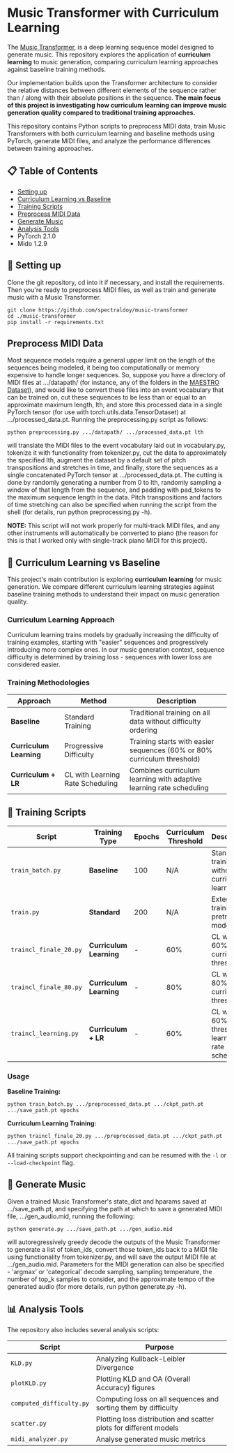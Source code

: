 # Music Transformer with Curriculum Learning

The [Music Transformer](https://arxiv.org/abs/1809.04281), is a deep learning sequence model designed to generate music. This repository explores the application of **curriculum learning** to music generation, comparing curriculum learning approaches against baseline training methods.

Our implementation builds upon the Transformer architecture to consider the relative distances between different elements of the sequence rather than / along with their absolute positions in the sequence. **The main focus of this project is investigating how curriculum learning can improve music generation quality compared to traditional training approaches.**

This repository contains Python scripts to preprocess MIDI data, train Music Transformers with both curriculum learning and baseline methods using PyTorch, generate MIDI files, and analyze the performance differences between training approaches.

## 📋 Table of Contents
- [Setting up](#-setting-up)
- [Curriculum Learning vs Baseline](#-curriculum-learning-vs-baseline)
- [Training Scripts](#-training-scripts)
- [Preprocess MIDI Data](#preprocess-midi-data)
- [Generate Music](#-generate-music)
- [Analysis Tools](#-analysis-tools)
- PyTorch 2.1.0
- Mido 1.2.9

## 🚀 Setting up
Clone the git repository, cd into it if necessary, and install the requirements. Then you're ready to preprocess MIDI files, as well as train and generate music with a Music Transformer.

```shell
git clone https://github.com/spectraldoy/music-transformer
cd ./music-transformer
pip install -r requirements.txt
```

## Preprocess MIDI Data
Most sequence models require a general upper limit on the length of the sequences being modeled, it being too computationally or memory expensive to handle longer sequences. So, suppose you have a directory of MIDI files at .../datapath/ (for instance, any of the folders in the [MAESTRO Dataset](https://magenta.tensorflow.org/datasets/maestro)), and would like to convert these files into an event vocabulary that can be trained on, cut these sequences to be less than or equal to an approximate maximum length, lth, and store this processed data in a single PyTorch tensor (for use with torch.utils.data.TensorDataset) at .../processed_data.pt. Running the preprocessing.py script as follows:

```shell
python preprocessing.py .../datapath/ .../processed_data.pt lth
```

will translate the MIDI files to the event vocabulary laid out in vocabulary.py, tokenize it with functionality from tokenizer.py, cut the data to approximately the specified lth, augment the dataset by a default set of pitch transpositions and stretches in time, and finally, store the sequences as a single concatenated PyTorch tensor at .../processed_data.pt. The cutting is done by randomly generating a number from 0 to lth, randomly sampling a window of that length from the sequence, and padding with pad_tokens to the maximum sequence length in the data. Pitch transpositions and factors of time stretching can also be specified when running the script from the shell (for details, run python preprocessing.py -h).

**NOTE:** This script will not work properly for multi-track MIDI files, and any other instruments will automatically be converted to piano (the reason for this is that I worked only with single-track piano MIDI for this project).

## 🎯 Curriculum Learning vs Baseline

This project's main contribution is exploring **curriculum learning** for music generation. We compare different curriculum learning strategies against baseline training methods to understand their impact on music generation quality.

### Curriculum Learning Approach
Curriculum learning trains models by gradually increasing the difficulty of training examples, starting with "easier" sequences and progressively introducing more complex ones. In our music generation context, sequence difficulty is determined by training loss - sequences with lower loss are considered easier.

### Training Methodologies

| Approach | Method | Description |
|----------|--------|-------------|
| **Baseline** | Standard Training | Traditional training on all data without difficulty ordering |
| **Curriculum Learning** | Progressive Difficulty | Training starts with easier sequences (60% or 80% curriculum threshold) |
| **Curriculum + LR** | CL with Learning Rate Scheduling | Combines curriculum learning with adaptive learning rate scheduling |

## 🚀 Training Scripts

| Script | Training Type | Epochs | Curriculum Threshold | Description |
|--------|---------------|--------|---------------------|-------------|
| `train_batch.py` | **Baseline** | 100 | N/A | Standard training without curriculum learning |
| `train.py` | **Standard** | 200 | N/A | Extended training for pretrained models |
| `traincl_finale_20.py` | **Curriculum Learning** | - | 60% | CL with 60% curriculum threshold |
| `traincl_finale_80.py` | **Curriculum Learning** | - | 80% | CL with 80% curriculum threshold |
| `traincl_learning.py` | **Curriculum + LR** | - | 60% | CL with 60% threshold + learning rate scheduling |

### Usage

**Baseline Training:**
```shell
python train_batch.py .../preprocessed_data.pt .../ckpt_path.pt .../save_path.pt epochs
```

**Curriculum Learning Training:**
```shell
python traincl_finale_20.py .../preprocessed_data.pt .../ckpt_path.pt .../save_path.pt epochs
```

All training scripts support checkpointing and can be resumed with the `-l` or `--load-checkpoint` flag.

## 🎵 Generate Music
Given a trained Music Transformer's state_dict and hparams saved at .../save_path.pt, and specifying the path at which to save a generated MIDI file, .../gen_audio.mid, running the following:

```shell
python generate.py .../save_path.pt .../gen_audio.mid
```

will autoregressively greedy decode the outputs of the Music Transformer to generate a list of token_ids, convert those token_ids back to a MIDI file using functionality from tokenizer.py, and will save the output MIDI file at .../gen_audio.mid. Parameters for the MIDI generation can also be specified - 'argmax' or 'categorical' decode sampling, sampling temperature, the number of top_k samples to consider, and the approximate tempo of the generated audio (for more details, run python generate.py -h).

## 📊 Analysis Tools

The repository also includes several analysis scripts:

| Script | Purpose |
|--------|---------|
| `KLD.py` | Analyzing Kullback-Leibler Divergence |
| `plotKLD.py` | Plotting KLD and OA (Overall Accuracy) figures |
| `computed_difficulty.py` | Computing loss on all sequences and sorting them by difficulty |
| `scatter.py` | Plotting loss distribution and scatter plots for different models |
| `midi_analyzer.py` | Analyse generated music metrics |
